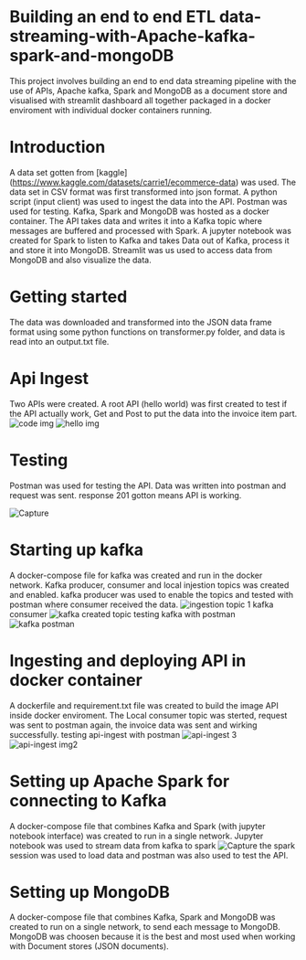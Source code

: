 # Building an end to end ETL data-streaming-with-Apache-kafka-spark-and-mongoDB
This project involves building an end to end data streaming pipeline with the use of APIs, Apache kafka, Spark and MongoDB as a document store and visualised with streamlit dashboard all together packaged in a docker enviroment with individual docker containers running.

# Introduction
A data set gotten from [kaggle] (https://www.kaggle.com/datasets/carrie1/ecommerce-data) was used. The data set in CSV format was first transformed into  json format. A python script (input client) was used to
ingest the data into the API. Postman was used for testing. Kafka, Spark and MongoDB was hosted as a docker container. The API takes data and writes it into a Kafka topic where messages are buffered and processed with Spark. A jupyter notebook was created for Spark to listen to Kafka and takes Data out of Kafka, process it and store it into MongoDB. Streamlit was us used to access data from MongoDB and also visualize the data.

# Getting started
The data was downloaded and transformed into the JSON data frame format using some python functions on transformer.py folder, and data is read into an output.txt file.

# Api Ingest
Two APIs were created. A root API (hello world) was first created to test if the API actually work,  Get and Post to put the data into the invoice item part.
![code img](https://user-images.githubusercontent.com/41475769/181742396-1a740e7c-754d-4a13-9109-420f3b384575.PNG)
![hello img](https://user-images.githubusercontent.com/41475769/181742437-6359a6ea-5444-4afd-81bc-d5bc2dbb1f8e.PNG)



# Testing
Postman was used for testing the API. Data was written into postman and request was sent. response 201 gotton means API is working.


![Capture](https://user-images.githubusercontent.com/41475769/179740551-29cac2b6-1c7b-4141-8743-9dbabe5d1acd.PNG)

# Starting up kafka
A docker-compose file for kafka was created and run in the docker network. Kafka producer, consumer and local injestion topics was created and enabled.
kafka producer was used to enable the topics and tested with postman where consumer received the data.
![ingestion topic 1](https://user-images.githubusercontent.com/41475769/181745863-bb98e1a9-4ad8-4468-a41e-793aee17294c.PNG)
kafka consumer
![kafka created topic](https://user-images.githubusercontent.com/41475769/181747945-8bb4d533-086e-47e0-925c-88922c132963.PNG)
testing kafka with postman
![kafka postman](https://user-images.githubusercontent.com/41475769/181748148-d27f3d13-124f-479c-ada0-135d339554ae.PNG)



# Ingesting and deploying API in docker container
A dockerfile and requirement.txt file was created to build the image API inside docker enviroment. The  Local consumer topic was sterted, request was sent to postman again, the invoice data was sent and wirking successfully.
testing api-ingest with postman
![api-ingest 3](https://user-images.githubusercontent.com/41475769/181863974-47489fae-4e2f-4bf2-bfcd-20082341357d.PNG)
![api-ingest img2](https://user-images.githubusercontent.com/41475769/181863994-30c7c4d8-ed94-4aff-850f-10c1bda98fbd.PNG)


# Setting up Apache Spark for connecting to Kafka
A docker-compose file that combines Kafka and Spark (with jupyter notebook interface) was created to run in a single network.
Jupyter notebook was used to stream data from kafka to spark
![Capture](https://user-images.githubusercontent.com/41475769/179778470-56cff29e-58ac-4561-95bb-b9a8c7a89ded.PNG)
the spark session was used to load data and postman was also used to test the API.

# Setting up MongoDB
A docker-compose file that combines Kafka, Spark and MongoDB was created to run on a single network, to send each message to MongoDB. MongoDB was choosen because it is the best and most used when working with Document stores (JSON documents).







